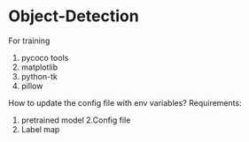 # Object-Detection

For training
1. pycoco tools
2. matplotlib
3. python-tk
4. pillow

How to update the config file with env variables?
 Requirements:
 1. pretrained model
 2.Config file
 3. Label map
